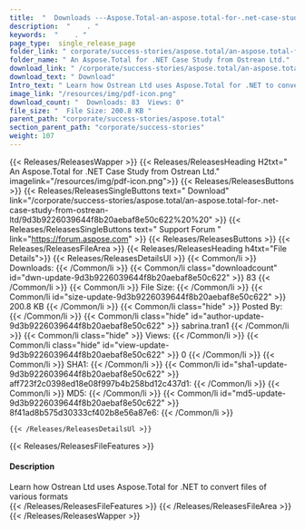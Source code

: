 ```yaml
---
title:  "  Downloads ---Aspose.Total-an-aspose.total-for-.net-case-study-from-ostrean-ltd . " 
description:  "    . " 
keywords:  "    . " 
page_type:  single_release_page
folder_link: " corporate/success-stories/aspose.total/an-aspose.total-for-.net-case-study-from-ostrean-ltd/"
folder_name: " An Aspose.Total for .NET Case Study from Ostrean Ltd."
download_link: " /corporate/success-stories/aspose.total/an-aspose.total-for-.net-case-study-from-ostrean-ltd/9d3b9226039644f8b20aebaf8e50c622"
download_text: " Download"
Intro_text: " Learn how Ostrean Ltd uses Aspose.Total for .NET to convert files of various for..."
image_link: "/resources/img/pdf-icon.png"
download_count: "  Downloads: 83  Views: 0"
file_size: "  File Size: 200.8 KB "
parent_path: "corporate/success-stories/aspose.total"
section_parent_path: "corporate/success-stories"
weight: 107
---
```


{{< Releases/ReleasesWapper >}}
  {{< Releases/ReleasesHeading H2txt=" An Aspose.Total for .NET Case Study from Ostrean Ltd." imagelink="/resources/img/pdf-icon.png">}}
  {{< Releases/ReleasesButtons >}}
    {{< Releases/ReleasesSingleButtons text=" Download" link="/corporate/success-stories/aspose.total/an-aspose.total-for-.net-case-study-from-ostrean-ltd/9d3b9226039644f8b20aebaf8e50c622%20%20" >}}
    {{< Releases/ReleasesSingleButtons text=" Support Forum " link="https://forum.aspose.com" >}}
  {{< Releases/ReleasesButtons >}}
  {{< Releases/ReleasesFileArea >}}
    {{< Releases/ReleasesHeading h4txt="File Details">}}
    {{< Releases/ReleasesDetailsUl >}}
            {{< Common/li  >}} Downloads: {{< /Common/li >}} 
      {{< Common/li class="downloadcount" id="dwn-update-9d3b9226039644f8b20aebaf8e50c622" >}} 83 {{< /Common/li >}} 
      {{< Common/li  >}} File Size: {{< /Common/li >}} 
      {{< Common/li id="size-update-9d3b9226039644f8b20aebaf8e50c622" >}} 200.8 KB {{< /Common/li >}} 
      {{< Common/li  class="hide" >}} Posted By: {{< /Common/li >}} 
      {{< Common/li class="hide" id="author-update-9d3b9226039644f8b20aebaf8e50c622" >}} sabrina.tran1 {{< /Common/li >}} 
      {{< Common/li class="hide"  >}} Views: {{< /Common/li >}} 
      {{< Common/li class="hide" id="view-update-9d3b9226039644f8b20aebaf8e50c622" >}} 0 {{< /Common/li >}} 
      {{< Common/li  >}} SHA1: {{< /Common/li >}} 
      {{< Common/li id="sha1-update-9d3b9226039644f8b20aebaf8e50c622" >}} aff723f2c0398ed18e08f997b4b258bd12c437d1: {{< /Common/li >}} 
      {{< Common/li  >}} MD5: {{< /Common/li >}} 
      {{< Common/li id="md5-update-9d3b9226039644f8b20aebaf8e50c622" >}} 8f41ad8b575d30333cf402b8e56a87e6: {{< /Common/li >}} 

    {{< /Releases/ReleasesDetailsUl >}}

  {{< Releases/ReleasesFileFeatures >}}
      <h4>Description</h4><div class="HTMLDescription">Learn how Ostrean Ltd uses Aspose.Total for .NET to convert files of various formats</div>
  {{< /Releases/ReleasesFileFeatures >}}
 {{< /Releases/ReleasesFileArea >}}
{{< /Releases/ReleasesWapper >}}


